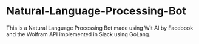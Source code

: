 # Natural-Language-Processing-Bot
This is a Natural Language Processing Bot made using Wit AI by Facebook and the Wolfram API implemented in Slack using GoLang.
